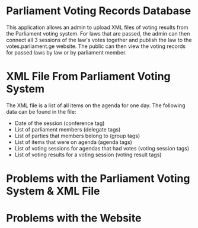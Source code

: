# Parliament Voting Records Database
This application allows an admin to upload XML files of voting results from the Parliament voting system. For laws that are passed, the admin can then connect all 3 sessions of the law's votes together and publish the law to the votes.parliament.ge website. The public can then view the voting records for passed laws by law or by parliament member.

# XML File From Parliament Voting System
The XML file is a list of all items on the agenda for one day. The following data can be found in the file:
* Date of the session (conference tag)
* List of parliament members (delegate tags)
* List of parties that members belong to (group tags)
* List of items that were on agenda (agenda tags)
* List of voting sessions for agendas that had votes (voting session tags)
* List of voting results for a voting session (voting result tags)

# Problems with the Parliament Voting System & XML File 

# Problems with the Website

